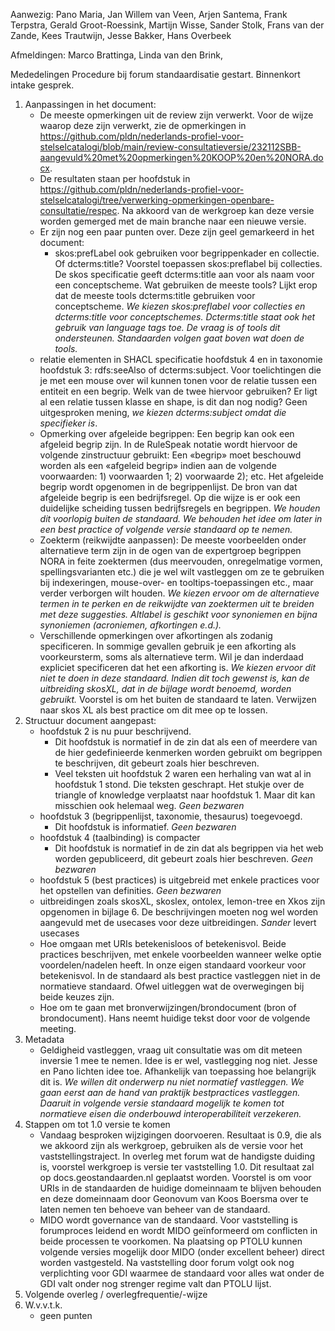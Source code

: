 Aanwezig: Pano Maria, Jan Willem van Veen, Arjen Santema, Frank Terpstra, Gerald Groot-Roessink, Martijn Wisse, Sander Stolk, Frans van der Zande, Kees Trautwijn, Jesse Bakker, Hans Overbeek

Afmeldingen: Marco Brattinga, Linda van den Brink, 

Mededelingen
Procedure bij forum standaardisatie gestart. Binnenkort intake gesprek. 

1) Aanpassingen in het document:
   * De meeste opmerkingen uit de review zijn verwerkt. Voor de wijze waarop deze zijn verwerkt, zie de opmerkingen in https://github.com/pldn/nederlands-profiel-voor-stelselcatalogi/blob/main/review-consultatieversie/232112SBB-aangevuld%20met%20opmerkingen%20KOOP%20en%20NORA.docx.
   * De resultaten staan per hoofdstuk in https://github.com/pldn/nederlands-profiel-voor-stelselcatalogi/tree/verwerking-opmerkingen-openbare-consultatie/respec. Na akkoord van de werkgroep kan deze versie worden gemerged met de main branche naar een nieuwe versie.
   * Er zijn nog een paar punten over. Deze zijn geel gemarkeerd in het document:
     * skos:prefLabel ook gebruiken voor begrippenkader en collectie. Of dcterms:title? Voorstel toepassen skos:preflabel bij collecties. De skos specificatie geeft dcterms:title aan voor als naam voor een conceptscheme. Wat gebruiken de meeste tools? Lijkt erop dat de meeste tools dcterms:title gebruiken voor conceptscheme. *We kiezen skos:preflabel voor collecties en dcterms:title voor conceptschemes. Dcterms:title staat ook het gebruik van language tags toe. De vraag is of tools dit ondersteunen. Standaarden volgen gaat boven wat doen de tools.*
   * relatie elementen in SHACL specificatie hoofdstuk 4 en in taxonomie hoofdstuk 3: rdfs:seeAlso of dcterms:subject. Voor toelichtingen die je met een mouse over wil kunnen tonen voor de relatie tussen een entiteit en een begrip. Welk van de twee hiervoor gebruiken? Er ligt al een relatie tussen klasse en shape, is dit dan nog nodig? Geen uitgesproken mening, *we kiezen dcterms:subject omdat die specifieker is*.
   * Opmerking over afgeleide begrippen: Een begrip kan ook een afgeleid begrip zijn. In de RuleSpeak notatie wordt hiervoor de volgende zinstructuur gebruikt: Een «begrip» moet beschouwd worden als een «afgeleid begrip» indien aan de volgende voorwaarden: 1) voorwaarden 1; 2) voorwaarde 2); etc. Het afgeleide begrip wordt opgenomen in de begrippenlijst. De bron van dat afgeleide begrip is een bedrijfsregel. Op die wijze is er ook een duidelijke scheiding tussen bedrijfsregels en begrippen. *We houden dit voorlopig buiten de standaard. We behouden het idee om later in een best practice of volgende versie standaard op te nemen.*
   * Zoekterm (reikwijdte aanpassen): De meeste voorbeelden onder alternatieve term zijn in de ogen van de expertgroep begrippen NORA in feite zoektermen (dus meervouden, onregelmatige vormen, spellingsvarianten etc.) die je wel wilt vastleggen om ze te gebruiken bij indexeringen, mouse-over- en tooltips-toepassingen etc., maar verder verborgen wilt houden. *We kiezen ervoor om de alternatieve termen in te perken en de reikwijdte van zoektermen uit te breiden met deze suggesties. Altlabel is geschikt voor synoniemen en bijna synoniemen (acroniemen, afkortingen e.d.).* 
   * Verschillende opmerkingen over afkortingen als zodanig specificeren. In sommige gevallen gebruik je een afkorting als voorkeursterm, soms als alternatieve term. Wil je dan inderdaad expliciet specificeren dat het een afkorting is. *We kiezen ervoor dit niet te doen in deze standaard. Indien dit toch gewenst is, kan de uitbreiding skosXL, dat in de bijlage wordt benoemd, worden gebruikt.* Voorstel is om het buiten de standaard te laten. Verwijzen naar skos XL als best practice om dit mee op te lossen.
2) Structuur document aangepast:
   * hoofdstuk 2 is nu puur beschrijvend.
     * Dit hoofdstuk is normatief in de zin dat als een of meerdere van de hier gedefinieerde kenmerken worden gebruikt om begrippen te beschrijven, dit gebeurt zoals hier beschreven.
     * Veel teksten uit hoofdstuk 2 waren een herhaling van wat al in hoofdstuk 1 stond. Die teksten geschrapt. Het stukje over de triangle of knowledge verplaatst naar hoofdstuk 1. Maar dit kan misschien ook helemaal weg.
     *Geen bezwaren*
   * hoofdstuk 3 (begrippenlijst, taxonomie, thesaurus) toegevoegd.
     * Dit hoofdstuk is informatief.
     *Geen bezwaren* 
   * hoofdstuk 4 (taalbinding) is compacter
     * Dit hoofdstuk is normatief in de zin dat als begrippen via het web worden gepubliceerd, dit gebeurt zoals hier beschreven.
     *Geen bezwaren*
   * hoofdstuk 5 (best practices) is uitgebreid met enkele practices voor het opstellen van definities.
     *Geen bezwaren*
   * uitbreidingen zoals skosXL, skoslex, ontolex, lemon-tree en Xkos zijn opgenomen in bijlage 6. De beschrijvingen moeten nog wel worden aangevuld met de usecases voor deze uitbreidingen.
     *Sander* levert usecases
   * Hoe omgaan met URIs betekenisloos of betekenisvol. Beide practices beschrijven, met enkele voorbeelden wanneer welke optie voordelen/nadelen heeft. In onze eigen standaard voorkeur voor betekenisvol. In de standaard als best practice vastleggen niet in de normatieve standaard. Ofwel uitleggen wat de overwegingen bij beide keuzes zijn.
   * Hoe om te gaan met bronverwijzingen/brondocument (bron of brondocument). Hans neemt huidige tekst door voor de volgende meeting.
3) Metadata
   * Geldigheid vastleggen, vraag uit consultatie was om dit meteen inversie 1 mee te nemen. Idee is er wel, vastlegging nog niet. Jesse en Pano lichten idee toe. Afhankelijk van toepassing hoe belangrijk dit is. *We willen dit onderwerp nu niet normatief vastleggen. We gaan eerst aan de hand van praktijk bestpractices vastleggen. Daaruit in volgende versie standaard mogelijk te komen tot normatieve eisen die onderbouwd interoperabiliteit verzekeren.*
4) Stappen om tot 1.0 versie te komen
   * Vandaag besproken wijzigingen doorvoeren. Resultaat is 0.9, die als we akkoord zijn als werkgroep, gebruiken als de versie voor het vaststellingstraject. In overleg met forum wat de handigste duiding is, voorstel werkgroep is versie ter vaststelling 1.0. Dit resultaat zal op docs.geostandaarden.nl geplaatst worden. Voorstel is om voor URIs in de standaarden de huidige domeinnaam te blijven behouden en deze domeinnaam door Geonovum van Koos Boersma over te laten nemen ten behoeve van beheer van de standaard.
   * MIDO wordt governance van de standaard. Voor vaststelling is forumproces leidend en wordt MIDO geïnformeerd om conflicten in beide processen te voorkomen. Na plaatsing op PTOLU kunnen volgende versies mogelijk door MIDO (onder excellent beheer) direct worden vastgesteld. Na vaststelling door forum volgt ook nog verplichting voor GDI waarmee de standaard voor alles wat onder de GDI valt onder nog strenger regime valt dan PTOLU lijst. 
5) Volgende overleg / overlegfrequentie/-wijze
6) W.v.v.t.k.
   * geen punten
   
